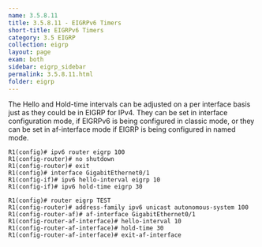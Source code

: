 ```yaml
---
name: 3.5.8.11
title: 3.5.8.11 - EIGRPv6 Timers
short-title: EIGRPv6 Timers
category: 3.5 EIGRP
collection: eigrp
layout: page
exam: both
sidebar: eigrp_sidebar
permalink: 3.5.8.11.html
folder: eigrp
---
```

The Hello and Hold-time intervals can be adjusted on a per interface basis just as they could be in EIGRP for IPv4. They can be set in interface configuration mode, if EIGRPv6 is being configured in classic mode, or they can be set in af-interface mode if EIGRP is being configured in named mode.
```
R1(config)# ipv6 router eigrp 100
R1(config-router)# no shutdown
R1(config-router)# exit
R1(config)# interface GigabitEthernet0/1
R1(config-if)# ipv6 hello-interval eigrp 10
R1(config-if)# ipv6 hold-time eigrp 30
```
```
R1(config)# router eigrp TEST
R1(config-router)# address-family ipv6 unicast autonomous-system 100
R1(config-router-af)# af-interface GigabitEthernet0/1
R1(config-router-af-interface)# hello-interval 10
R1(config-router-af-interface)# hold-time 30
R1(config-router-af-interface)# exit-af-interface
```
